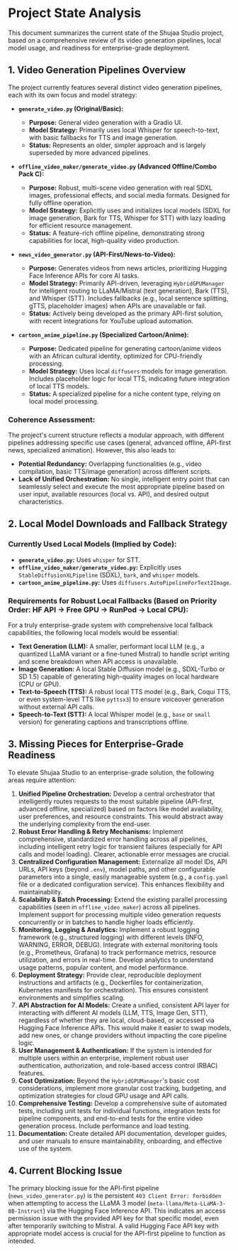 # Project State Analysis

This document summarizes the current state of the Shujaa Studio project, based on a comprehensive review of its video generation pipelines, local model usage, and readiness for enterprise-grade deployment.

## 1. Video Generation Pipelines Overview

The project currently features several distinct video generation pipelines, each with its own focus and model strategy:

*   **`generate_video.py` (Original/Basic):**
    *   **Purpose:** General video generation with a Gradio UI.
    *   **Model Strategy:** Primarily uses local Whisper for speech-to-text, with basic fallbacks for TTS and image generation.
    *   **Status:** Represents an older, simpler approach and is largely superseded by more advanced pipelines.

*   **`offline_video_maker/generate_video.py` (Advanced Offline/Combo Pack C):**
    *   **Purpose:** Robust, multi-scene video generation with real SDXL images, professional effects, and social media formats. Designed for fully offline operation.
    *   **Model Strategy:** Explicitly uses and initializes local models (SDXL for image generation, Bark for TTS, Whisper for STT) with lazy loading for efficient resource management.
    *   **Status:** A feature-rich offline pipeline, demonstrating strong capabilities for local, high-quality video production.

*   **`news_video_generator.py` (API-First/News-to-Video):**
    *   **Purpose:** Generates videos from news articles, prioritizing Hugging Face Inference APIs for core AI tasks.
    *   **Model Strategy:** Primarily API-driven, leveraging `HybridGPUManager` for intelligent routing to LLaMA/Mistral (text generation), Bark (TTS), and Whisper (STT). Includes fallbacks (e.g., local sentence splitting, gTTS, placeholder images) when APIs are unavailable or fail.
    *   **Status:** Actively being developed as the primary API-first solution, with recent integrations for YouTube upload automation.

*   **`cartoon_anime_pipeline.py` (Specialized Cartoon/Anime):**
    *   **Purpose:** Dedicated pipeline for generating cartoon/anime videos with an African cultural identity, optimized for CPU-friendly processing.
    *   **Model Strategy:** Uses local `diffusers` models for image generation. Includes placeholder logic for local TTS, indicating future integration of local TTS models.
    *   **Status:** A specialized pipeline for a niche content type, relying on local model processing.

### Coherence Assessment:

The project's current structure reflects a modular approach, with different pipelines addressing specific use cases (general, advanced offline, API-first news, specialized animation). However, this also leads to:

*   **Potential Redundancy:** Overlapping functionalities (e.g., video compilation, basic TTS/image generation) across different scripts.
*   **Lack of Unified Orchestration:** No single, intelligent entry point that can seamlessly select and execute the most appropriate pipeline based on user input, available resources (local vs. API), and desired output characteristics.

## 2. Local Model Downloads and Fallback Strategy

### Currently Used Local Models (Implied by Code):

*   **`generate_video.py`:** Uses `whisper` for STT.
*   **`offline_video_maker/generate_video.py`:** Explicitly uses `StableDiffusionXLPipeline` (SDXL), `bark`, and `whisper` models.
*   **`cartoon_anime_pipeline.py`:** Uses `diffusers.AutoPipelineForText2Image`.

### Requirements for Robust Local Fallbacks (Based on Priority Order: HF API → Free GPU → RunPod → Local CPU):

For a truly enterprise-grade system with comprehensive local fallback capabilities, the following local models would be essential:

*   **Text Generation (LLM):** A smaller, performant local LLM (e.g., a quantized LLaMA variant or a fine-tuned Mistral) to handle script writing and scene breakdown when API access is unavailable.
*   **Image Generation:** A local Stable Diffusion model (e.g., SDXL-Turbo or SD 1.5) capable of generating high-quality images on local hardware (CPU or GPU).
*   **Text-to-Speech (TTS):** A robust local TTS model (e.g., Bark, Coqui TTS, or even system-level TTS like `pyttsx3`) to ensure voiceover generation without external API calls.
*   **Speech-to-Text (STT):** A local Whisper model (e.g., `base` or `small` version) for generating captions and transcriptions offline.

## 3. Missing Pieces for Enterprise-Grade Readiness

To elevate Shujaa Studio to an enterprise-grade solution, the following areas require attention:

1.  **Unified Pipeline Orchestration:** Develop a central orchestrator that intelligently routes requests to the most suitable pipeline (API-first, advanced offline, specialized) based on factors like model availability, user preferences, and resource constraints. This would abstract away the underlying complexity from the end-user.
2.  **Robust Error Handling & Retry Mechanisms:** Implement comprehensive, standardized error handling across all pipelines, including intelligent retry logic for transient failures (especially for API calls and model loading). Clearer, actionable error messages are crucial.
3.  **Centralized Configuration Management:** Externalize all model IDs, API URLs, API keys (beyond `.env`), model paths, and other configurable parameters into a single, easily manageable system (e.g., a `config.yaml` file or a dedicated configuration service). This enhances flexibility and maintainability.
4.  **Scalability & Batch Processing:** Extend the existing parallel processing capabilities (seen in `offline_video_maker`) across all pipelines. Implement support for processing multiple video generation requests concurrently or in batches to handle higher loads efficiently.
5.  **Monitoring, Logging & Analytics:** Implement a robust logging framework (e.g., structured logging) with different levels (INFO, WARNING, ERROR, DEBUG). Integrate with external monitoring tools (e.g., Prometheus, Grafana) to track performance metrics, resource utilization, and errors in real-time. Develop analytics to understand usage patterns, popular content, and model performance.
6.  **Deployment Strategy:** Provide clear, reproducible deployment instructions and artifacts (e.g., Dockerfiles for containerization, Kubernetes manifests for orchestration). This ensures consistent environments and simplifies scaling.
7.  **API Abstraction for AI Models:** Create a unified, consistent API layer for interacting with different AI models (LLM, TTS, Image Gen, STT), regardless of whether they are local, cloud-based, or accessed via Hugging Face Inference APIs. This would make it easier to swap models, add new ones, or change providers without impacting the core pipeline logic.
8.  **User Management & Authentication:** If the system is intended for multiple users within an enterprise, implement robust user authentication, authorization, and role-based access control (RBAC) features.
9.  **Cost Optimization:** Beyond the `HybridGPUManager`'s basic cost considerations, implement more granular cost tracking, budgeting, and optimization strategies for cloud GPU usage and API calls.
10. **Comprehensive Testing:** Develop a comprehensive suite of automated tests, including unit tests for individual functions, integration tests for pipeline components, and end-to-end tests for the entire video generation process. Include performance and load testing.
11. **Documentation:** Create detailed API documentation, developer guides, and user manuals to ensure maintainability, onboarding, and effective use of the system.

## 4. Current Blocking Issue

The primary blocking issue for the API-first pipeline (`news_video_generator.py`) is the persistent `403 Client Error: Forbidden` when attempting to access the LLaMA 3 model (`meta-llama/Meta-LLaMA-3-8B-Instruct`) via the Hugging Face Inference API. This indicates an access permission issue with the provided API key for that specific model, even after temporarily switching to Mistral. A valid Hugging Face API key with appropriate model access is crucial for the API-first pipeline to function as intended.
